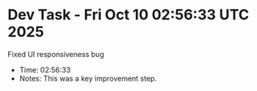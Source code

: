 # Dev Task - Fri Oct 10 02:56:33 UTC 2025
Fixed UI responsiveness bug
- Time: 02:56:33
- Notes: This was a key improvement step.
